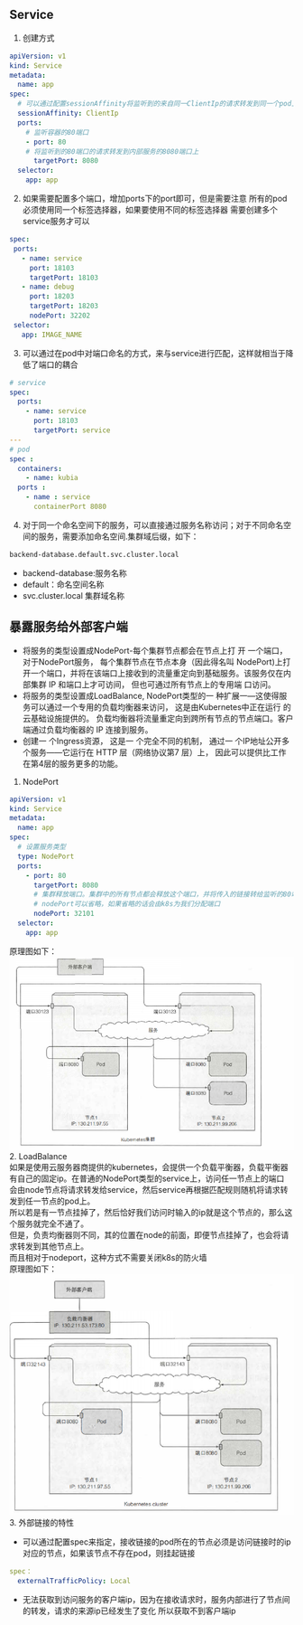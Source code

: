 ## Service
1. 创建方式
```yaml
apiVersion: v1
kind: Service
metadata:
  name: app
spec:
  # 可以通过配置sessionAffinity将监听到的来自同一ClientIp的请求转发到同一个pod上
  sessionAffinity: ClientIp
  ports:
    # 监听容器的80端口
    - port: 80
    # 将监听到的80端口的请求转发到内部服务的8080端口上
      targetPort: 8080
  selector:
    app: app
```
2. 如果需要配置多个端口，增加ports下的port即可，但是需要注意 所有的pod必须使用同一个标签选择器，如果要使用不同的标签选择器
需要创建多个service服务才可以  
 ```yaml
spec:
  ports:
    - name: service
      port: 18103
      targetPort: 18103
    - name: debug
      port: 18203
      targetPort: 18203
      nodePort: 32202
  selector:
    app: IMAGE_NAME
```
3. 可以通过在pod中对端口命名的方式，来与service进行匹配，这样就相当于降低了端口的耦合
```yaml
# service
spec:
  ports:
    - name: service
      port: 18103
      targetPort: service
---   
# pod
spec : 
  containers: 
    - name: kubia
  ports : 
    - name : service 
      containerPort 8080
```
4. 对于同一个命名空间下的服务，可以直接通过服务名称访问；对于不同命名空间的服务，需要添加命名空间.集群域后缀，如下：  
```bash
backend-database.default.svc.cluster.local
```
+ backend-database:服务名称
+ default：命名空间名称
+ svc.cluster.local 集群域名称
## 暴露服务给外部客户端
+ 将服务的类型设置成NodePort-每个集群节点都会在节点上打 开 一个端口， 对于NodePort服务， 每个集群节点在节点本身（因此得名叫
NodePort)上打开一个端口，并将在该端口上接收到的流量重定向到基础服务。该服务仅在内部集群 IP 和端口上才可访间， 但也可通过所有节点上的专用端
口访问。
+ 将服务的类型设置成LoadBalance, NodePort类型的一 种扩展一—这使得服务可以通过一个专用的负载均衡器来访问， 这是由Kubernetes中正在运行
的云基础设施提供的。 负载均衡器将流量重定向到跨所有节点的节点端口。客户端通过负载均衡器的 IP 连接到服务。
+ 创建一 个Ingress资源， 这是一 个完全不同的机制， 通过一 个IP地址公开多个服务——它运行在 HTTP 层（网络协议第7 层）上， 因此可以提供比工作
在第4层的服务更多的功能。
1. NodePort
```yaml
apiVersion: v1
kind: Service
metadata:
  name: app
spec:
  # 设置服务类型
  type: NodePort
  ports:
    - port: 80
      targetPort: 8080
      # 集群释放端口。集群中的所有节点都会释放这个端口，并将传入的链接转给监听的80端口
      # nodePort可以省略，如果省略的话会由k8s为我们分配端口
      nodePort: 32101
  selector:
    app: app
```
原理图如下：  
![nodePort类型原理图](../images/1577430534(1).jpg)  
2. LoadBalance  
如果是使用云服务器商提供的kubernetes，会提供一个负载平衡器，负载平衡器有自己的固定ip。在普通的NodePort类型的service上，访问任一节点上的端口
会由node节点将请求转发给service，然后service再根据匹配规则随机将请求转发到任一节点的pod上。    
所以若是有一节点挂掉了，然后恰好我们访问时输入的ip就是这个节点的，那么这个服务就完全不通了。  
但是，负责均衡器则不同，其的位置在node的前面，即便节点挂掉了，也会将请求转发到其他节点上。  
而且相对于nodeport，这种方式不需要关闭k8s的防火墙  
原理图如下：  
![LoadBalance类型原理图](../images/1577430834(1).jpg)  
3. 外部链接的特性
+ 可以通过配置spec来指定，接收链接的pod所在的节点必须是访问链接时的ip对应的节点，如果该节点不存在pod，则挂起链接
```yaml
spec：
  externalTrafficPolicy: Local
```
+ 无法获取到访问服务的客户端ip，因为在接收请求时，服务内部进行了节点间的转发，请求的来源ip已经发生了变化
所以获取不到客户端ip
